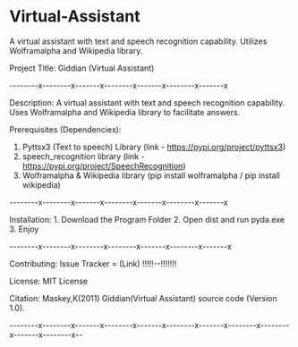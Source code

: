 # Virtual-Assistant
A virtual assistant with text and speech recognition capability. Utilizes Wolframalpha and Wikipedia library.

Project Title: Giddian (Virtual Assistant)

--------x--------x-------x--------x-------x--------x-------x

Description: A virtual assistant with text and speech recognition capability. Uses Wolframalpha and Wikipedia library to facilitate answers.

Prerequisites (Dependencies):
1. Pyttsx3 (Text to speech) Library
	(link - https://pypi.org/project/pyttsx3)
2. speech_recognition library
	(link - https://pypi.org/project/SpeechRecognition)
3. Wolframalpha & Wikipedia library
	(pip install wolframalpha / pip install wikipedia)
	
--------x--------x-------x--------x-------x--------x-------x

Installation:
	1. Download the Program Folder
	2. Open dist and run pyda.exe
	3. Enjoy
	
--------x--------x--------x--------x-------x--------x-------x

Contributing:
  Issue Tracker = (Link)    !!!!!--!!!!!!!

License: MIT License

Citation: Maskey,K(2011) Giddian(Virtual Assistant) source code (Version 1.0). 

--------x--------x-------x--------x-------x--------x-------x--------x--------x-------x--------x--

	
